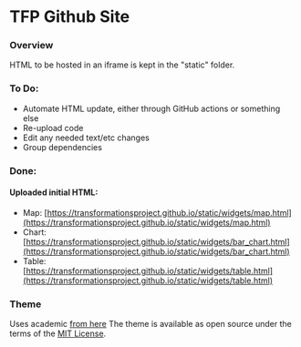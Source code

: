 # TFP Github Site

### Overview
HTML to be hosted in an iframe is kept in the "static" folder.

### To Do:
- Automate HTML update, either through GitHub actions or something else
- Re-upload code
- Edit any needed text/etc changes
- Group dependencies

### Done:
#### Uploaded initial HTML:
- Map: [https://transformationsproject.github.io/static/widgets/map.html](https://transformationsproject.github.io/static/widgets/map.html)
- Chart: [https://transformationsproject.github.io/static/widgets/bar_chart.html](https://transformationsproject.github.io/static/widgets/bar_chart.html)
- Table: [https://transformationsproject.github.io/static/widgets/table.html](https://transformationsproject.github.io/static/widgets/table.html)

### Theme
Uses academic [from here](https://paulle.ca/jekyll-tutorials/deploy-jekyll-site-github-pages)
The theme is available as open source under the terms of the [MIT License](https://opensource.org/licenses/MIT).

